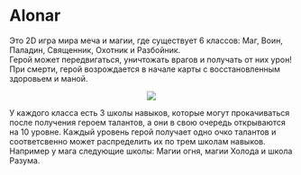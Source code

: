# Alonar

Это 2D игра мира меча и магии, где существует 6 классов: Маг, Воин, Паладин, Священник, Охотник и Разбойник.  
Герой может передвигаться, уничтожать врагов и получать от них урон! При смерти, герой возрождается в начале карты с восстановленным здоровьем и маной.  
<p align="center">
  <img src="https://user-images.githubusercontent.com/43339484/136842989-1f95cd7a-1986-4f27-b1a4-6941b0edfabd.jpg" />
</p>  
 У каждого класса есть 3 школы навыков, которые могут прокачиваться после получения героем талантов, а они в свою очередь открываются на 10 уровне. Каждый уровень герой получает одно очко талантов и соответсвенно может распределить их по трем школам навыков. Например у мага следующие школы: Магии огня, магии Холода и школа Разума.
